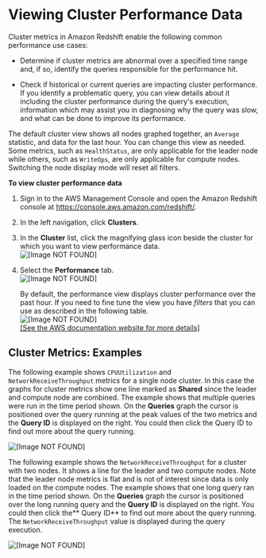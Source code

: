 # Viewing Cluster Performance Data<a name="performance-metrics-perf"></a>

Cluster metrics in Amazon Redshift enable the following common performance use cases:

+ Determine if cluster metrics are abnormal over a specified time range and, if so, identify the queries responsible for the performance hit\.

+ Check if historical or current queries are impacting cluster performance\. If you identify a problematic query, you can view details about it including the cluster performance during the query's execution, information which may assist you in diagnosing why the query was slow, and what can be done to improve its performance\.

The default cluster view shows all nodes graphed together, an `Average` statistic, and data for the last hour\. You can change this view as needed\. Some metrics, such as `HealthStatus`, are only applicable for the leader node while others, such as `WriteOps`, are only applicable for compute nodes\. Switching the node display mode will reset all filters\. 

**To view cluster performance data**

1. Sign in to the AWS Management Console and open the Amazon Redshift console at [https://console\.aws\.amazon\.com/redshift/](https://console.aws.amazon.com/redshift/)\.

1. In the left navigation, click **Clusters**\.

1. In the **Cluster** list, click the magnifying glass icon beside the cluster for which you want to view performance data\.  
![\[Image NOT FOUND\]](http://docs.aws.amazon.com/redshift/latest/mgmt/images/cm-metrics-10.png)

1. Select the **Performance** tab\.  
![\[Image NOT FOUND\]](http://docs.aws.amazon.com/redshift/latest/mgmt/images/cm-metrics-20.png)

   By default, the performance view displays cluster performance over the past hour\. If you need to fine tune the view you have *filters* that you can use as described in the following table\.  
![\[Image NOT FOUND\]](http://docs.aws.amazon.com/redshift/latest/mgmt/images/cm-metrics-30.png)    
[\[See the AWS documentation website for more details\]](http://docs.aws.amazon.com/redshift/latest/mgmt/performance-metrics-perf.html)

## Cluster Metrics: Examples<a name="performance-metrics-examples"></a>

The following example shows `CPUUtilization` and `NetworkReceiveThroughput` metrics for a single node cluster\. In this case the graphs for cluster metrics show one line marked as **Shared** since the leader and compute node are combined\. The example shows that multiple queries were run in the time period shown\. On the **Queries** graph the cursor is positioned over the query running at the peak values of the two metrics and the **Query ID** is displayed on the right\. You could then click the Query ID to find out more about the query running\. 

![\[Image NOT FOUND\]](http://docs.aws.amazon.com/redshift/latest/mgmt/images/cm-metrics-40.png)

The following example shows the `NetworkReceiveThroughput` for a cluster with two nodes\. It shows a line for the leader and two compute nodes\. Note that the leader node metrics is flat and is not of interest since data is only loaded on the compute nodes\. The example shows that one long query ran in the time period shown\. On the **Queries** graph the cursor is positioned over the long running query and the **Query ID** is displayed on the right\. You could then click the** Query ID** to find out more about the query running\. The `NetworkReceiveThroughput` value is displayed during the query execution\. 

![\[Image NOT FOUND\]](http://docs.aws.amazon.com/redshift/latest/mgmt/images/cm-metrics-60.png)